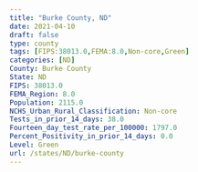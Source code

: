 ```yaml
---
title: "Burke County, ND"
date: 2021-04-10
draft: false
type: county
tags: [FIPS:38013.0,FEMA:8.0,Non-core,Green]
categories: [ND]
County: Burke County
State: ND
FIPS: 38013.0
FEMA_Region: 8.0
Population: 2115.0
NCHS_Urban_Rural_Classification: Non-core
Tests_in_prior_14_days: 38.0
Fourteen_day_test_rate_per_100000: 1797.0
Percent_Positivity_in_prior_14_days: 0.0
Level: Green
url: /states/ND/burke-county
---
```



